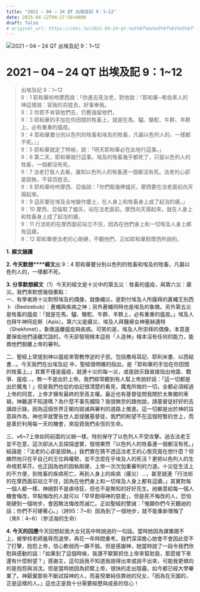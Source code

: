 ```yaml
---
title: "2021 – 04 – 24 QT 出埃及記 9：1~12"
date: 2025-04-12T04:27:56+0800
draft: false
# original_url: https://cmtc.tw/2021-04-24-qt-%e5%87%ba%e5%9f%83%e5%8f%8a%e8%a8%98-9%ef%bc%9a112
---
```


![2021 – 04 – 24 QT 出埃及記 9：1~12](/images/qt.jpg   "2021 – 04 – 24 QT 出埃及記 9：1~12")

# 2021 – 04 – 24 QT 出埃及記 9：1~12

> 出埃及記 9：1~12  
> 9：1 耶和華吩咐摩西說：「你進去見法老，對他說：『耶和華─希伯來人的　神這樣說：容我的百姓去，好事奉我。  
> 9：2 你若不肯容他們去，仍舊強留他們，  
> 9：3 耶和華的手加在你田間的牲畜上，就是在馬、驢、駱駝、牛群、羊群上，必有重重的瘟疫。  
> 9：4 耶和華要分別以色列的牲畜和埃及的牲畜，凡屬以色列人的，一樣都不死。』」  
> 9：5 耶和華就定了時候，說：「明天耶和華必在此地行這事。」  
> 9：6 第二天，耶和華就行這事。埃及的牲畜幾乎都死了，只是以色列人的牲畜，一個都沒有死。  
> 9：7 法老打發人去看，誰知以色列人的牲畜連一個都沒有死。法老的心卻是固執，不容百姓去。  
> 9：8 耶和華吩咐摩西、亞倫說：「你們取幾捧爐灰，摩西要在法老面前向天揚起來。  
> 9：9 這灰要在埃及全地變作塵土，在人身上和牲畜身上成了起泡的瘡。」  
> 9：10 摩西、亞倫取了爐灰，站在法老面前。摩西向天揚起來，就在人身上和牲畜身上成了起泡的瘡。  
> 9：11 行法術的在摩西面前站立不住，因為在他們身上和一切埃及人身上都有這瘡。  
> 9：12 耶和華使法老的心剛硬，不聽他們，正如耶和華對摩西所說的。

**1.** **經文誦讀**

**2. 今天默想****經文**出 9：4 耶和華要分別以色列的牲畜和埃及的牲畜，凡屬以色列人的，一樣都不死。

**3. 分享默想經文**（1）今天的經文是十災中的第五災：牲畜的瘟疫，與第六災：瘡災。我們來默想幾個重點：  
一、有學者將十災對照埃及的偶像，就像蠅災，是對付埃及人所膜拜的蒼蠅王別西卜（Beelzebub）：蒼蠅與疾病之神；另外蒼蠅同時也是埃及的象徵。另外第五災是牲畜的瘟疫：「就是在馬、驢、駱駝、牛群、羊群上，必有重重的瘟疫。」埃及人也拜牛神阿庇斯（Apis）。第六災是瘡災，埃及人拜醫療女神塞赫邁特（Shekhmet），象徵遠離瘟疫與疾病。可笑的是，埃及人所崇拜的偶像，本意是要保佑他們遠離咒詛的，今天卻發現根本這些「人造神」根本沒有任何的能力，能救他們脫離上帝的審判。

二、聖經上常提到神以瘟疫來管教悖逆的子民，包括撒母耳記、耶利米書、以西結書…。今天我們在出埃及記 中，聖經很明確的指出，是「耶和華的手加在你田間的牲畜上。」其實不僅是瘟疫，就連十災的每一災，或是啟示錄直接指出地震、戰爭、瘟疫…，無一不是出於上帝。我們經常聽到有人幫上帝說好話：「這一切都是出於魔鬼！」但是我們也從約伯記很清楚的看見，魔鬼所做的一切，全都必須經過上帝的同意，上帝才擁有最終的至高主權。最近也有基督徒問我關於太魯閣的車禍，神難道不知道嗎？為什麼不事先攔阻？我很無奈的跟他說，請基督徒好好的去讀啟示錄，因為這個世界正朝向毀滅與審判的道路上推進。這一切都是出於神的旨意與作為，神也早就警告世人並提醒基督徒，我們的盼望不在這個短暫的世上，而是善於利用每一天的機會，來投資我們永恆的生命。

三、v6~7上帝如同前面的災禍一樣，特別保守了以色列人不受攻擊。過去法老王並不在意，這次卻派人去探探虛實，發現果然「以色列人的牲畜連一個都沒有死。」結論是：「法老的心卻是固執。」我們實在猜不透這法老王的心態究竟在想什麼？但顯然他只在乎自己的王位與權勢，並不怎麼在乎埃及人的死活？更把以色列人的生命視若草芥。也正因為他的固執剛硬，上帝一次次加重審判的力道。十災從生活上的不方便，到牲畜的疾病死亡，再到人身上的疾病（瘡災）…，甚至就連「行法術的在摩西面前站立不住，因為在他們身上和一切埃及人身上都有這瘡。」其實對每一個人都一樣，神絕對不是虐待狂，但也不是無知的好好先生。祂樂意給每一個人機會悔改，早點悔改的人就可以「早早飽得神的慈愛」，但是死不悔改的人，恐怕剛硬到一個地步，會因無法悔改而滅亡。正如聖經的警誡：「惟願你們今天聽祂的話；你們不可硬著心。」（詩95：7~8）因為到了一個地步，就不能重新懊悔了（來6：4~6）（參活潑的生命）

**4. 今天的回應**今天回想起我大女兒高中時說過的一句話。當時她因為課業跟不上，被學校老師羞辱而退學，再花一年時間重考。我們深深擔心她會不會因此受不了打擊，抱怨上帝，信心軟弱而一蹶不振。但是感謝神，她當時說了一段令我們欣慰與感動的話：「如果到了這個時候，我還不緊緊抓住上帝來幫助我，那麼接下來還有什麼盼望？」感謝主，這句話我不知道我說得出來或說不出來，可能我更傾向的是抱怨與消沈。但是當時她因為抓緊上帝，很快的走出陰霾，如今都已經大學畢業了。神厭棄那些不斷試探神的人，而喜悅單純信靠祂的兒女，「因為在天國的，正是這樣的人。」這也正是我十分需要經歷與成長的信心！
